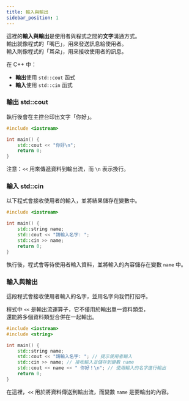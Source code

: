 ```yaml
---
title: 輸入與輸出
sidebar_position: 1
---
```


這裡的**輸入與輸出**是使用者與程式之間的**文字**溝通方式。  
輸出就像程式的「嘴巴」，用來發送訊息給使用者。  
輸入則像程式的「耳朵」，用來接收使用者的訊息。

在 C++ 中： 
- **輸出**使用 `std::cout` 函式
- **輸入**使用 `std::cin` 函式

### 輸出 std::cout

執行後會在主控台印出文字「你好」。

```cpp
#include <iostream>

int main() {
    std::cout << "你好\n";
    return 0;
}
```

注意：`<<` 用來傳遞資料到輸出流，而 `\n` 表示換行。

### 輸入 std::cin

以下程式會接收使用者的輸入，並將結果儲存在變數中。  

```cpp
#include <iostream>

int main() {
    std::string name;
    std::cout << "請輸入名字: ";
    std::cin >> name;
    return 0;
}
```

執行後，程式會等待使用者輸入資料，並將輸入的內容儲存在變數 `name` 中。  

### 輸入與輸出

這段程式會接收使用者輸入的名字，並用名字向我們打招呼。

程式中 `<<` 是輸出流運算子，它不僅用於輸出單一資料類型，  
還能將多個資料類型合併在一起輸出。

```cpp
#include <iostream>
#include <string>

int main() {
    std::string name;
    std::cout << "請輸入名字: "; // 提示使用者輸入
    std::cin >> name; // 接收輸入並儲存到變數 name
    std::cout << name << " 你好！\n"; // 使用輸入的名字進行輸出
    return 0;
}
```

在這裡，`<<` 用於將資料傳送到輸出流，而變數 `name` 是要輸出的內容。